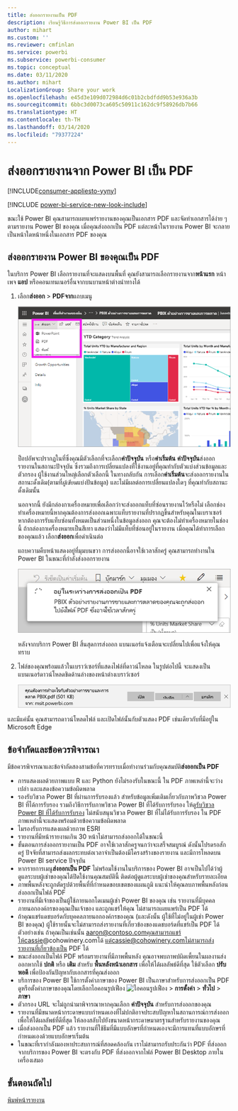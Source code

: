 ```yaml
---
title: ส่งออกรายงานเป็น PDF
description: เรียนรู้วิธีการส่งออกรายงาน Power BI เป็น PDF
author: mihart
ms.custom: ''
ms.reviewer: cmfinlan
ms.service: powerbi
ms.subservice: powerbi-consumer
ms.topic: conceptual
ms.date: 03/11/2020
ms.author: mihart
LocalizationGroup: Share your work
ms.openlocfilehash: e45d3e109d072984d6c01b2cbdfdd9b53e936a3b
ms.sourcegitcommit: 6bbc3d0073ca605c50911c162dc9f58926db7b66
ms.translationtype: HT
ms.contentlocale: th-TH
ms.lasthandoff: 03/14/2020
ms.locfileid: "79377224"
---
```

# <a name="export-reports-from-power-bi-to-pdf"></a>ส่งออกรายงานจาก Power BI เป็น PDF

[!INCLUDE[consumer-appliesto-yyny](../includes/consumer-appliesto-yyny.md)]

[!INCLUDE [power-bi-service-new-look-include](../includes/power-bi-service-new-look-include.md)]

ขณะใช้ Power BI คุณสามารถเผยแพร่รายงานของคุณเป็นเอกสาร PDF และจัดทำเอกสารได้ง่าย ๆ ตามรายงาน Power BI ของคุณ เมื่อคุณส่งออกเป็น PDF แต่ละหน้าในรายงาน Power BI จะกลายเป็นหน้าใดหน้าหนึ่งในเอกสาร PDF ของคุณ

## <a name="export-your-power-bi-report-to-pdf"></a>ส่งออกรายงาน Power BI ของคุณเป็น PDF
ในบริการ Power BI เลือกรายงานที่จะแสดงบนพื้นที่ คุณยังสามารถเลือกรายงานจาก**หน้าแรก** หน้าเพจ **แอป** หรือคอนเทนเนอร์อื่นจากบนบานหน้าต่างนำทางได้

1. เลือก**ส่งออก** > **PDFจาก**แถบเมนู

    ![เลือก ส่งออก จากแถบเมนู](media/end-user-pdf/power-bi-export.png)

    ป็อปอัพจะปรากฏในที่ซึ่งคุณมีตัวเลือกที่จะเลือก**ค่าปัจจุบัน** หรือ**ค่าเริ่มต้น** **ค่าปัจจุบัน**ส่งออกรายงานในสถานะปัจจุบัน ซึ่งรวมถึงการเปลี่ยนแปลงที่ใช้งานอยู่ที่คุณทำกับตัวแบ่งส่วนข้อมูลและตัวกรอง ผู้ใช้งานส่วนใหญ่เลือกตัวเลือกนี้ ในทางกลับกัน การเลือก**ค่าเริ่มต้น**จะส่งออกรายงานในสถานะดั้งเดิม(ตามที่*ผู้เขียน*แบ่งปันข้อมูล) และไม่มีผลต่อการเปลี่ยนแปลงใดๆ ที่คุณทำกับสถานะดั้งเดิมนั้น
    
    นอกจากนี้ ยังมีกล่องกาเครื่องหมายเพื่อเลือกว่าจะส่งออกแท็บที่ซ่อนรายงานไว้หรือไม่ เลือกช่องทำเครื่องหมายนี้หากคุณต้องการส่งออกเฉพาะแท็บรายงานที่ปรากฏขึ้นสำหรับคุณในเบราเซอร์ หากต้องการรับแท็บซ่อนทั้งหมดเป็นส่วนหนึ่งในข้อมูลส่งออก คุณจะต้องไม่ทำเครื่องหมายในช่องนี้ ถ้ากล่องกาเครื่องหมายเป็นสีเทา แสดงว่าไม่มีแท็บที่ซ่อนอยู่ในรายงาน เมื่อคุณได้ทำการเลือกของคุณแล้ว เลือก**ส่งออก**เพื่อดำเนินต่อ
    
    แถบความคืบหน้าแสดงอยู่ที่มุมบนขวา การส่งออกนี้อาจใช้เวลาสักครู่ คุณสามารถทำงานใน Power BI ในขณะที่กำลังส่งออกรายงาน

    ![ส่งออกข้อความคืบหน้า](media/end-user-pdf/power-bi-export-progress.png)

    หลังจากบริการ Power BI สิ้นสุดการส่งออก แบนเนอร์แจ้งเตือนจะเปลี่ยนไปเพื่อแจ้งให้คุณทราบ

2. ไฟล์ของคุณพร้อมแล้วในเบราว์เซอร์ที่แสดงไฟล์ที่ดาวน์โหลด ในรูปต่อไปนี้ จะแสดงเป็นแบนเนอร์ดาวน์โหลดชิดด้านล่างของหน้าต่างเบราว์เซอร์

    ![ตำแหน่งไฟล์ที่ดาวน์โหลด](media/end-user-pdf/power-bi-export-done.png)

และมีแค่นั้น คุณสามารถดาวน์โหลดไฟล์ และเปิดไฟล์นั้นกับตัวแสดง PDF เช่นเดียวกับที่มีอยู่ใน Microsoft Edge


## <a name="limitations-and-considerations"></a>ข้อจำกัดและข้อควรพิจารณา
มีข้อควรพิจารณาและข้อจำกัดสองสามข้อที่ควรทราบเมื่อทำงานร่วมกับคุณสมบัติ**ส่งออกเป็น PDF**

* การแสดงผลด้วยภาพแบบ R และ Python ยังไม่รองรับในขณะนี้ ใน PDF ภาพเหล่านี้จะว่างเปล่า และแสดงข้อความข้อผิดพลาด 
* รองรับวิชวล Power BI ที่ผ่านการรับรองแล้ว สำหรับข้อมูลเพิ่มเติมเกี่ยวกับภาพวิชวล Power BI ที่ได้การรับรอง รวมถึงวิธีการรับภาพวิชวล Power BI ที่ได้รับการรับรอง ให้ดู[รับวิชวล Power BI ที่ได้รับการรับรอง](../developer/visuals/power-bi-custom-visuals-certified.md) ไม่สนับสนุนวิชวล Power BI ที่ไม่ได้รับการรับรอง ใน PDF ภาพเหล่านี้จะแสดงพร้อมด้วยข้อความข้อผิดพลาด
* ไมรองรับการแสดงผลด้วยภาพ ESRI
* รายงานที่มีหน้ารายงานเกิน 30 หน้าไม่สามารถส่งออกได้ในขณะนี้
* ขั้นตอนการส่งออกรายงานเป็น PDF อาจใช้เวลาสักครูจนกว่าจะเสร็จสมบูรณ์ ดังนั้นโปรดรอสักครู่ ปัจจัยที่สามารถส่งผลกระทบต่อเวลาจำเป็นต้องมีโครงสร้างของรายงาน และมีการโหลดบน Power BI service ปัจจุบัน
* หากรายการเมนู**ส่งออกเป็น PDF** ไม่พร้อมใช้งานในบริการของ Power BI อาจเป็นไปได้ว่าผู้ดูแลระบบผู้เช่าของคุณได้ปิดใช้งานคุณสมบัตินี้ ติดต่อผู้ดูแลระบบผู้เช่าของคุณสำหรับรายละเอียด
* ภาพพื้นหลังจะถูกตัดรูปด้วยพื้นที่ที่กำหนดขอบเขตของแผนภูมิ แนะนำให้คุณลบภาพพื้นหลังก่อนส่งออกเป็นไฟล์ PDF
* รายงานที่มีเจ้าของเป็นผู้ใช้ภายนอกโดเมนผู้เช่า Power BI ของคุณ เช่น รายงานที่มีบุคคลภายนอกองค์กรของคุณเป็นเจ้าของ และถูกแชร์ให้คุณ ไม่สามารถเผยแพร่เป็น PDF ได้
* ถ้าคุณแชร์แดชบอร์ดกับบุคคลภายนอกองค์กรของคุณ (และดังนั้น ผู้ใช้ที่ไม่อยู่ในผู้เช่า Power BI ของคุณ) ผู้ใช้รายนั้นจะไม่สามารถส่งรายงานที่เกี่ยวข้องของแดชบอร์ดที่แชร์เป็น PDF ได้ ตัวอย่างเช่น ถ้าคุณเป็นเช่นนั้น aaron@contoso.comคุณสามารถแชร์ให้cassie@cohowinery.comได้ แต่cassie@cohowinery.comไม่สามารถส่งรายงานที่เกี่ยวข้องเป็น PDF ได้
* ขณะส่งออกเป็นไฟล์ PDF พร้อมรายงานที่มีภาพพื้นหลัง คุณอาจพบภาพปผิดเพี้ยนในผลงานส่งออกหากใช้ **ปกติ** หรือ **เติม** สำหรับ **พื้นหลังหน้าเอกสาร** เพื่อให้ได้ผลลัพธ์ดีที่สุด ใช้ตัวเลือก **ปรับพอดี** เพื่อป้องกันปัญหากับเอกสารที่คุณส่งออก
* บริการของ Power BI ใช้การตั้งค่าภาษาของ Power BI เป็นภาษาสำหรับการส่งออกเป็น PDF ดูหรือตั้งค่าภาษาของคุณโดยเลือกไอคอนรูปเฟือง ![ไอคอนรูปเฟือง](media/end-user-powerpoint/power-bi-settings-icon.png) > **การตั้งค่า** > **ทั่วไป** > **ภาษา**
* ตัวกรอง URL จะไม่ถูกนำมาพิจารณาหากคุณเลือก **ค่าปัจจุบัน** สำหรับการส่งออกของคุณ
* รายงานที่มีขนาดหน้ากระดาษแบบกำหนดเองที่ไม่ปกติอาจประสบปัญหาในสถานการณ์การส่งออก เพื่อให้ได้ผลลัพธ์ที่ดีที่สุด ให้ลองสลับไปยังขนาดหน้ากระดาษมาตรฐานสำหรับรายงานของคุณ
* เมื่อส่งออกเป็น PDF แล้ว รายงานที่ใช้ธีมที่มีแบบอักษรที่กำหนดเองจะมีการแทนที่แบบอักษรที่กำหนดเองด้วยแบบอักษรเริ่มต้น
* ในขณะที่เรากำลังมองหาประสบการณ์ที่สอดคล้องกัน เราไม่สามารถรับประกันว่า PDF ที่ส่งออกจากบริการของ Power BI จะตรงกับ PDF ที่ส่งออกจากไฟล์ Power BI Desktop ภายในเครื่องเสมอ

## <a name="next-steps"></a>ขั้นตอนถัดไป
[พิมพ์หน้ารายงาน](end-user-print.md)
